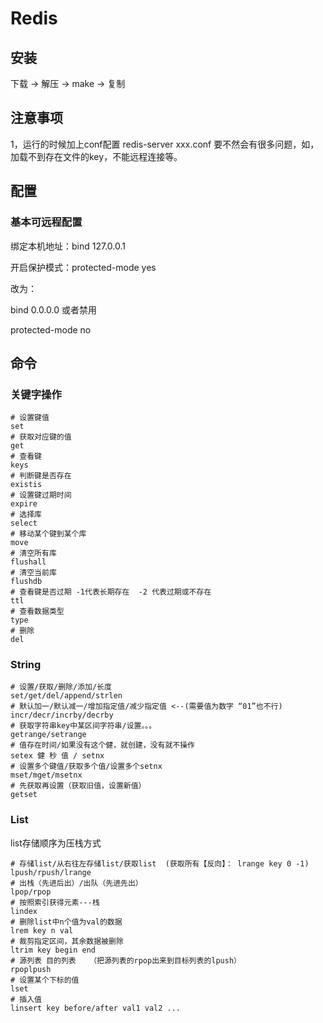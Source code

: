 # Redis

## 安装

下载 -> 解压 -> make -> 复制

## 注意事项

1，运行的时候加上conf配置 redis-server  xxx.conf  要不然会有很多问题，如，加载不到存在文件的key，不能远程连接等。

## 配置

### 基本可远程配置

绑定本机地址：bind 127.0.0.1

开启保护模式：protected-mode yes

改为：

bind 0.0.0.0 或者禁用

protected-mode no  





## 命令

### 关键字操作

```shell
# 设置键值
set 
# 获取对应键的值
get 
# 查看键
keys  
# 判断键是否存在
existis 
# 设置键过期时间
expire 
# 选择库
select 
# 移动某个键到某个库
move 
# 清空所有库
flushall 
# 清空当前库
flushdb 
# 查看键是否过期 -1代表长期存在  -2 代表过期或不存在
ttl 
# 查看数据类型
type
# 删除
del
```

### String

```shell
# 设置/获取/删除/添加/长度
set/get/del/append/strlen
# 默认加一/默认减一/增加指定值/减少指定值 <--(需要值为数字 “01”也不行)
incr/decr/incrby/decrby
# 获取字符串key中某区间字符串/设置。。。
getrange/setrange
# 值存在时间/如果没有这个健，就创建，没有就不操作
setex 健 秒 值 / setnx
# 设置多个键值/获取多个值/设置多个setnx
mset/mget/msetnx
# 先获取再设置（获取旧值，设置新值）
getset
```

### List

list存储顺序为压栈方式

```shell
# 存储list/从右往左存储list/获取list  (获取所有【反向】： lrange key 0 -1)
lpush/rpush/lrange
# 出栈（先进后出）/出队（先进先出）
lpop/rpop
# 按照索引获得元素---栈
lindex
# 删除list中n个值为val的数据
lrem key n val
# 裁剪指定区间，其余数据被删除
ltrim key begin end
# 源列表 目的列表   （把源列表的rpop出来到目标列表的lpush）
rpoplpush
# 设置某个下标的值
lset
# 插入值
linsert key before/after val1 val2 ...
```

